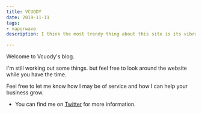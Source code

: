 ```yaml
---
title: VCUODY
date: 2019-11-11
tags:
- vaporwave
description: I think the most trendy thing about this site is its vibrant colors.

---
```

Welcome to Vcuody's blog.  
  
I'm still working out some things. but feel free to look around the website while you have the time.  
  
Feel free to let me know how I may be of service and how I can help your business grow.

* You can find me on [Twitter](https://twitter.com/vcuody "twitter") for more information.
